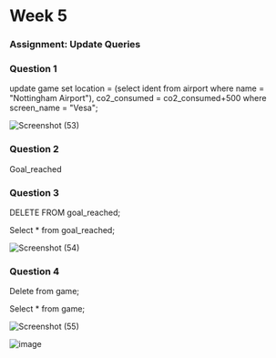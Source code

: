 # Week 5

### Assignment: Update Queries

### Question 1
update game
set  location = (select ident from airport where name = "Nottingham Airport"), co2_consumed = co2_consumed+500
where screen_name = "Vesa";

![Screenshot (53)](https://github.com/user-attachments/assets/17b8b94f-458c-4af8-92ac-27d82cd85e93)



### Question 2
Goal_reached

### Question 3
DELETE FROM goal_reached; 

Select * from goal_reached;

![Screenshot (54)](https://github.com/user-attachments/assets/b6efb3af-471c-476b-82df-a5505c334932)


### Question 4
Delete from game;

Select * from game;

![Screenshot (55)](https://github.com/user-attachments/assets/cb7b233c-9294-4ba4-9a87-f69152b822d6)

![image](https://github.com/user-attachments/assets/13497386-30ed-4018-9dce-29f728c36327)


